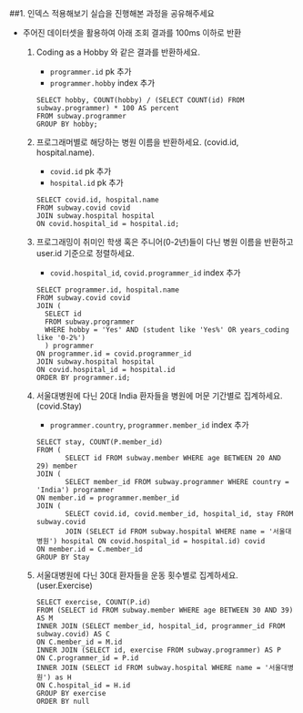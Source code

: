 ##1. 인덱스 적용해보기 실습을 진행해본 과정을 공유해주세요

- 주어진 데이터셋을 활용하여 아래 조회 결과를 100ms 이하로 반환

    1.  Coding as a Hobby 와 같은 결과를 반환하세요.
      
        - `programmer.id` pk 추가
        - `programmer.hobby` index 추가
      
        ```renderscript
        SELECT hobby, COUNT(hobby) / (SELECT COUNT(id) FROM subway.programmer) * 100 AS percent
        FROM subway.programmer
        GROUP BY hobby;
        ```

    2.  프로그래머별로 해당하는 병원 이름을 반환하세요. (covid.id, hospital.name).
       
        - `covid.id` pk 추가
        - `hospital.id` pk 추가
        
        ```redercript
        SELECT covid.id, hospital.name
        FROM subway.covid covid
        JOIN subway.hospital hospital
        ON covid.hospital_id = hospital.id;
        ```
    
    3.  프로그래밍이 취미인 학생 혹은 주니어(0-2년)들이 다닌 병원 이름을 반환하고 user.id 기준으로 정렬하세요.
        - `covid.hospital_id`, `covid.programmer_id`  index 추가
    
        ```renderscript
        SELECT programmer.id, hospital.name
        FROM subway.covid covid
        JOIN (
          SELECT id
          FROM subway.programmer
          WHERE hobby = 'Yes' AND (student like 'Yes%' OR years_coding like '0-2%')
          ) programmer
        ON programmer.id = covid.programmer_id
        JOIN subway.hospital hospital
        ON covid.hospital_id = hospital.id
        ORDER BY programmer.id;
        ```

    4.  서울대병원에 다닌 20대 India 환자들을 병원에 머문 기간별로 집계하세요. (covid.Stay)
        - `programmer.country`, `programmer.member_id` index 추가     

        ```renderscript
        SELECT stay, COUNT(P.member_id)
        FROM (
               SELECT id FROM subway.member WHERE age BETWEEN 20 AND 29) member
        JOIN (
               SELECT member_id FROM subway.programmer WHERE country = 'India') programmer
        ON member.id = programmer.member_id
        JOIN (
               SELECT covid.id, covid.member_id, hospital_id, stay FROM subway.covid
               JOIN (SELECT id FROM subway.hospital WHERE name = '서울대병원') hospital ON covid.hospital_id = hospital.id) covid
        ON member.id = C.member_id
        GROUP BY Stay
        ```
    5.  서울대병원에 다닌 30대 환자들을 운동 횟수별로 집계하세요. (user.Exercise)
        ```renderscript
        SELECT exercise, COUNT(P.id)
        FROM (SELECT id FROM subway.member WHERE age BETWEEN 30 AND 39) AS M
        INNER JOIN (SELECT member_id, hospital_id, programmer_id FROM subway.covid) AS C
        ON C.member_id = M.id
        INNER JOIN (SELECT id, exercise FROM subway.programmer) AS P
        ON C.programmer_id = P.id
        INNER JOIN (SELECT id FROM subway.hospital WHERE name = '서울대병원') as H
        ON C.hospital_id = H.id
        GROUP BY exercise
        ORDER BY null
        ```
